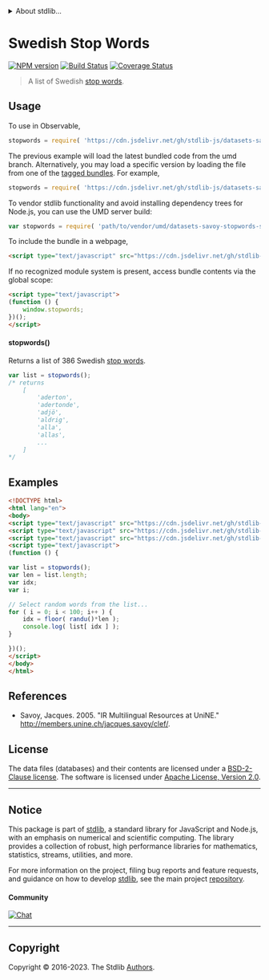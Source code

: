 <!--

@license Apache-2.0

Copyright (c) 2018 The Stdlib Authors.

Licensed under the Apache License, Version 2.0 (the "License");
you may not use this file except in compliance with the License.
You may obtain a copy of the License at

   http://www.apache.org/licenses/LICENSE-2.0

Unless required by applicable law or agreed to in writing, software
distributed under the License is distributed on an "AS IS" BASIS,
WITHOUT WARRANTIES OR CONDITIONS OF ANY KIND, either express or implied.
See the License for the specific language governing permissions and
limitations under the License.

-->


<details>
  <summary>
    About stdlib...
  </summary>
  <p>We believe in a future in which the web is a preferred environment for numerical computation. To help realize this future, we've built stdlib. stdlib is a standard library, with an emphasis on numerical and scientific computation, written in JavaScript (and C) for execution in browsers and in Node.js.</p>
  <p>The library is fully decomposable, being architected in such a way that you can swap out and mix and match APIs and functionality to cater to your exact preferences and use cases.</p>
  <p>When you use stdlib, you can be absolutely certain that you are using the most thorough, rigorous, well-written, studied, documented, tested, measured, and high-quality code out there.</p>
  <p>To join us in bringing numerical computing to the web, get started by checking us out on <a href="https://github.com/stdlib-js/stdlib">GitHub</a>, and please consider <a href="https://opencollective.com/stdlib">financially supporting stdlib</a>. We greatly appreciate your continued support!</p>
</details>

# Swedish Stop Words

[![NPM version][npm-image]][npm-url] [![Build Status][test-image]][test-url] [![Coverage Status][coverage-image]][coverage-url] <!-- [![dependencies][dependencies-image]][dependencies-url] -->

> A list of Swedish [stop words][stopwords].

<section class="intro">

</section>

<!-- /.intro -->



<section class="usage">

## Usage

To use in Observable,

```javascript
stopwords = require( 'https://cdn.jsdelivr.net/gh/stdlib-js/datasets-savoy-stopwords-swe@umd/browser.js' )
```
The previous example will load the latest bundled code from the umd branch. Alternatively, you may load a specific version by loading the file from one of the [tagged bundles](https://github.com/stdlib-js/datasets-savoy-stopwords-swe/tags). For example,

```javascript
stopwords = require( 'https://cdn.jsdelivr.net/gh/stdlib-js/datasets-savoy-stopwords-swe@v0.1.0-umd/browser.js' )
```

To vendor stdlib functionality and avoid installing dependency trees for Node.js, you can use the UMD server build:

```javascript
var stopwords = require( 'path/to/vendor/umd/datasets-savoy-stopwords-swe/index.js' )
```

To include the bundle in a webpage,

```html
<script type="text/javascript" src="https://cdn.jsdelivr.net/gh/stdlib-js/datasets-savoy-stopwords-swe@umd/browser.js"></script>
```

If no recognized module system is present, access bundle contents via the global scope:

```html
<script type="text/javascript">
(function () {
    window.stopwords;
})();
</script>
```

#### stopwords()

Returns a list of 386 Swedish [stop words][stopwords].

```javascript
var list = stopwords();
/* returns
    [
        'aderton',
        'adertonde',
        'adjö',
        'aldrig',
        'alla',
        'allas',
        ...
    ]
*/
```

</section>

<!-- /.usage -->

<section class="examples">

## Examples

<!-- eslint no-undef: "error" -->

```html
<!DOCTYPE html>
<html lang="en">
<body>
<script type="text/javascript" src="https://cdn.jsdelivr.net/gh/stdlib-js/math-base-special-floor@umd/browser.js"></script>
<script type="text/javascript" src="https://cdn.jsdelivr.net/gh/stdlib-js/random-base-randu@umd/browser.js"></script>
<script type="text/javascript" src="https://cdn.jsdelivr.net/gh/stdlib-js/datasets-savoy-stopwords-swe@umd/browser.js"></script>
<script type="text/javascript">
(function () {

var list = stopwords();
var len = list.length;
var idx;
var i;

// Select random words from the list...
for ( i = 0; i < 100; i++ ) {
    idx = floor( randu()*len );
    console.log( list[ idx ] );
}

})();
</script>
</body>
</html>
```

</section>

<!-- /.examples -->



<section class="references">

## References

-   Savoy, Jacques. 2005. "IR Multilingual Resources at UniNE." <http://members.unine.ch/jacques.savoy/clef/>.

</section>

<!-- /.references -->

<!-- <license> -->

## License

The data files (databases) and their contents are licensed under a [BSD-2-Clause license][bsd-license]. The software is licensed under [Apache License, Version 2.0][apache-license].

<!-- </license> -->

<!-- Section for related `stdlib` packages. Do not manually edit this section, as it is automatically populated. -->

<section class="related">

</section>

<!-- /.related -->

<!-- Section for all links. Make sure to keep an empty line after the `section` element and another before the `/section` close. -->


<section class="main-repo" >

* * *

## Notice

This package is part of [stdlib][stdlib], a standard library for JavaScript and Node.js, with an emphasis on numerical and scientific computing. The library provides a collection of robust, high performance libraries for mathematics, statistics, streams, utilities, and more.

For more information on the project, filing bug reports and feature requests, and guidance on how to develop [stdlib][stdlib], see the main project [repository][stdlib].

#### Community

[![Chat][chat-image]][chat-url]

---

## Copyright

Copyright &copy; 2016-2023. The Stdlib [Authors][stdlib-authors].

</section>

<!-- /.stdlib -->

<!-- Section for all links. Make sure to keep an empty line after the `section` element and another before the `/section` close. -->

<section class="links">

[npm-image]: http://img.shields.io/npm/v/@stdlib/datasets-savoy-stopwords-swe.svg
[npm-url]: https://npmjs.org/package/@stdlib/datasets-savoy-stopwords-swe

[test-image]: https://github.com/stdlib-js/datasets-savoy-stopwords-swe/actions/workflows/test.yml/badge.svg?branch=v0.1.0
[test-url]: https://github.com/stdlib-js/datasets-savoy-stopwords-swe/actions/workflows/test.yml?query=branch:v0.1.0

[coverage-image]: https://img.shields.io/codecov/c/github/stdlib-js/datasets-savoy-stopwords-swe/main.svg
[coverage-url]: https://codecov.io/github/stdlib-js/datasets-savoy-stopwords-swe?branch=main

<!--

[dependencies-image]: https://img.shields.io/david/stdlib-js/datasets-savoy-stopwords-swe.svg
[dependencies-url]: https://david-dm.org/stdlib-js/datasets-savoy-stopwords-swe/main

-->

[chat-image]: https://img.shields.io/gitter/room/stdlib-js/stdlib.svg
[chat-url]: https://app.gitter.im/#/room/#stdlib-js_stdlib:gitter.im

[stdlib]: https://github.com/stdlib-js/stdlib

[stdlib-authors]: https://github.com/stdlib-js/stdlib/graphs/contributors

[cli-section]: https://github.com/stdlib-js/datasets-savoy-stopwords-swe#cli
[cli-url]: https://github.com/stdlib-js/datasets-savoy-stopwords-swe/tree/cli
[@stdlib/datasets-savoy-stopwords-swe]: https://github.com/stdlib-js/datasets-savoy-stopwords-swe/tree/main

[umd]: https://github.com/umdjs/umd
[es-module]: https://developer.mozilla.org/en-US/docs/Web/JavaScript/Guide/Modules

[deno-url]: https://github.com/stdlib-js/datasets-savoy-stopwords-swe/tree/deno
[umd-url]: https://github.com/stdlib-js/datasets-savoy-stopwords-swe/tree/umd
[esm-url]: https://github.com/stdlib-js/datasets-savoy-stopwords-swe/tree/esm
[branches-url]: https://github.com/stdlib-js/datasets-savoy-stopwords-swe/blob/main/branches.md

[stopwords]: https://en.wikipedia.org/wiki/Stop_words

[bsd-license]: https://opensource.org/licenses/bsd-license.html

[apache-license]: https://www.apache.org/licenses/LICENSE-2.0

</section>

<!-- /.links -->

